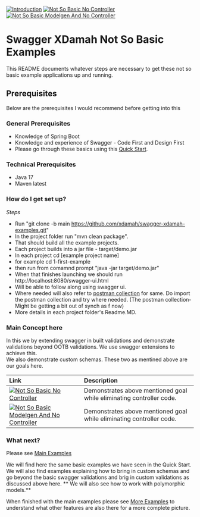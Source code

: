 [![Introduction](https://img.shields.io/badge/Introduction-lightgrey?style=for-the-badge)](README.md)
[![Not So Basic No Controller](https://img.shields.io/badge/Not_So_Basic_No_Controller-grey?style=for-the-badge)](extend-no-controller/README.md)
[![Not So Basic Modelgen And No Controller](https://img.shields.io/badge/Not_So_Basic_Modelgen_And_No_Controller-grey?style=for-the-badge)](extend-modelgen-and-no-controller/README.md)

# Swagger XDamah Not So Basic Examples #

This README documents whatever steps are necessary to get these not so basic example applications up and running.


## Prerequisites ##
Below are the prerequisites I would recommend before getting into this
### General Prerequisites ###
* Knowledge of Spring Boot
* Knowledge and experience of Swagger - Code First and Design First
* Please go through these basics using this  [Quick Start](../../README.md).

### Technical Prerequisites ###

* Java 17
* Maven latest

### How do I get set up? ###


*Steps*  
* Run "git clone -b main https://github.com/xdamah/swagger-xdamah-examples.git"
* In the project folder run "mvn clean package".
* That should build all the example projects.
* Each project builds into a jar file - target/demo.jar   
* In each project cd [example project name]
* for example cd 1-first-example
* then run from comamnd prompt "java -jar target/demo.jar"
* When that finishes launching we should run http://localhost:8080/swagger-ui.html  
* Will be able to follow along using swagger ui.   
* Where needed will also refer to [postman collection](swagger-xdamah-postman-collection.json)  for same.  Do import the postman collection and try where needed.  (The postman collection- Might be getting a bit out of synch as f now) 
* More details in each project folder's Readme.MD.

### Main Concept here ###

In this we by extending swagger in built validations and demonstrate validations beyond OOTB validations. We use swagger extensions to achieve this.  
We also demonstrate custom schemas.
These two as mentined above are our goals here. 

| Link         | Description    |
| :----------- | :------------- |
| [![Not So Basic No Controller](https://img.shields.io/badge/Not_So_Basic_No_Controller-grey?style=for-the-badge)](extend-no-controller/README.md)      | Demonstrates above mentioned goal while eliminating controller code.        | 
| [![Not So Basic Modelgen And No Controller](https://img.shields.io/badge/Not_So_Basic_Modelgen_And_No_Controller-grey?style=for-the-badge)](extend-modelgen-and-no-controller/README.md)      | Demonstrates above mentioned goal while eliminating controller code.     | 

### What next? ###

Please see  [Main Examples](../README.md)  

We will find here the same basic examples we have seen in the Quick Start.  
We will also find examples explaining how to bring in custom schemas and go beyond the basic swagger validations and brig in custom validations as discussed above here. 
** We will also see how to work with polymorphic models.**  

When finished with the main examples please see  [More Examples](../../more-examples/README.md)  to understand what other features are also there for a more complete picture.


